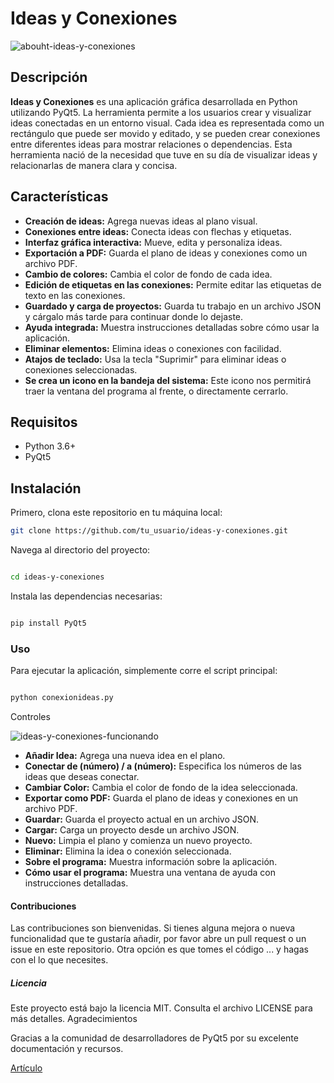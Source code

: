 # Ideas y Conexiones

![abouht-ideas-y-conexiones](https://github.com/user-attachments/assets/38a6b739-01d1-4f2d-9bd3-44e76c08be88)

## Descripción

**Ideas y Conexiones** es una aplicación gráfica desarrollada en Python utilizando PyQt5. La herramienta permite a los usuarios crear y visualizar ideas conectadas en un entorno visual. Cada idea es representada como un rectángulo que puede ser movido y editado, y se pueden crear conexiones entre diferentes ideas para mostrar relaciones o dependencias. Esta herramienta nació de la necesidad que tuve en su día de visualizar ideas y relacionarlas de manera clara y concisa.

## Características

- **Creación de ideas:** Agrega nuevas ideas al plano visual.
- **Conexiones entre ideas:** Conecta ideas con flechas y etiquetas.
- **Interfaz gráfica interactiva:** Mueve, edita y personaliza ideas.
- **Exportación a PDF:** Guarda el plano de ideas y conexiones como un archivo PDF.
- **Cambio de colores:** Cambia el color de fondo de cada idea.
- **Edición de etiquetas en las conexiones:** Permite editar las etiquetas de texto en las conexiones.
- **Guardado y carga de proyectos:** Guarda tu trabajo en un archivo JSON y cárgalo más tarde para continuar donde lo dejaste.
- **Ayuda integrada:** Muestra instrucciones detalladas sobre cómo usar la aplicación.
- **Eliminar elementos:** Elimina ideas o conexiones con facilidad.
- **Atajos de teclado:** Usa la tecla "Suprimir" para eliminar ideas o conexiones seleccionadas.
- **Se crea un icono en la bandeja del sistema:** Este icono nos permitirá traer la ventana del programa al frente, o directamente cerrarlo.

## Requisitos

- Python 3.6+
- PyQt5

## Instalación

Primero, clona este repositorio en tu máquina local:

```bash
git clone https://github.com/tu_usuario/ideas-y-conexiones.git
```

Navega al directorio del proyecto:

```bash

cd ideas-y-conexiones
```
Instala las dependencias necesarias:

```bash

pip install PyQt5
```

### Uso

Para ejecutar la aplicación, simplemente corre el script principal:

```bash

python conexionideas.py
```

Controles

![ideas-y-conexiones-funcionando](https://github.com/user-attachments/assets/35dc335c-e57d-4f52-b353-8e7c1d5cbc24)

- **Añadir Idea:** Agrega una nueva idea en el plano.
- **Conectar de (número) / a (número):** Especifica los números de las ideas que deseas conectar.
- **Cambiar Color:** Cambia el color de fondo de la idea seleccionada.
- **Exportar como PDF:** Guarda el plano de ideas y conexiones en un archivo PDF.
- **Guardar:** Guarda el proyecto actual en un archivo JSON.
- **Cargar:** Carga un proyecto desde un archivo JSON.
- **Nuevo:** Limpia el plano y comienza un nuevo proyecto.
- **Eliminar:** Elimina la idea o conexión seleccionada.
- **Sobre el programa:** Muestra información sobre la aplicación.
- **Cómo usar el programa:** Muestra una ventana de ayuda con instrucciones detalladas.

#### Contribuciones

Las contribuciones son bienvenidas. Si tienes alguna mejora o nueva funcionalidad que te gustaría añadir, por favor abre un pull request o un issue en este repositorio. Otra opción es que tomes el código ... y hagas con el lo que necesites.

##### Licencia

Este proyecto está bajo la licencia MIT. Consulta el archivo LICENSE para más detalles.
Agradecimientos

Gracias a la comunidad de desarrolladores de PyQt5 por su excelente documentación y recursos.

[Artículo]([https://github.com](https://entreunosyceros.net/ideas-y-conexiones-entre-si/))
